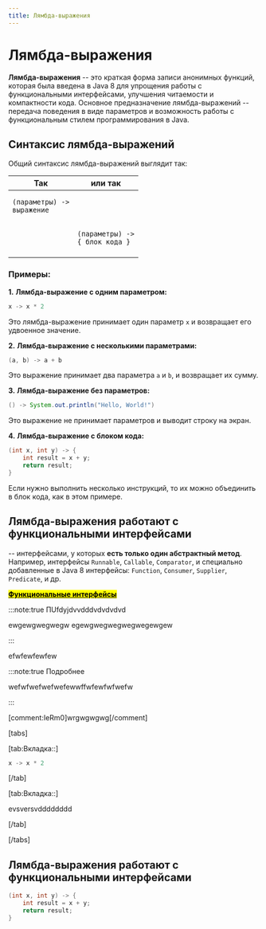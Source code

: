 ```yaml
---
title: Лямбда-выражения
---
```


# Лямбда-выражения

**Лямбда-выражения** -- это краткая форма записи анонимных функций, которая была введена в Java 8 для упрощения работы с функциональными интерфейсами, улучшения читаемости и компактности кода. Основное предназначение лямбда-выражений -- передача поведения в виде параметров и возможность работы с функциональным стилем программирования в Java.

## Синтаксис лямбда-выражений

Общий синтаксис лямбда-выражений выглядит так:

| Так                                                                         | или так                                                                         |
|-----------------------------------------------------------------------------|---------------------------------------------------------------------------------|
| <pre class=«language-java»><code class=«lang-java»>(параметры) -> выражение |                                                                                 |
| </code></pre>                                                               | <pre class=«language-java»><code class=«lang-java»>(параметры) -> { блок кода } |
| </code></pre>                                                               |                                                                                 |

### **Примеры:**

**1\.** **Лямбда-выражение с одним параметром:**

```java
x -> x * 2
```

Это лямбда-выражение принимает один параметр `x` и возвращает его удвоенное значение.

**2\.** **Лямбда-выражение с несколькими параметрами:**

```java
(a, b) -> a + b
```

Это выражение принимает два параметра `a` и `b`, и возвращает их сумму.

**3\.** **Лямбда-выражение без параметров:**

```java
() -> System.out.println("Hello, World!")
```

Это выражение не принимает параметров и выводит строку на экран.

**4\.** **Лямбда-выражение с блоком кода:**

```java
(int x, int y) -> {
    int result = x + y;
    return result;
}
```

Если нужно выполнить несколько инструкций, то их можно объединить в блок кода, как в этом примере.

## Лямбда-выражения работают с функциональными интерфейсами

-- интерфейсами, у которых **есть только один абстрактный метод**. Например, интерфейсы `Runnable`, `Callable`, `Comparator`, и специально добавленные в Java 8 интерфейсы: `Function`, `Consumer`, `Supplier`, `Predicate`, и др.

[<mark style=«color:orange;»>**Функциональные интерфейсы**</mark>](bs_java/bs_java/)

:::note:true ПUfdyjdvvdddvdvdvdvd

ewgewgwegwegw egewgwegwegwegwegewgew



:::

efwfewfewfew

:::note:true Подробнее

wefwfwefwefwefewwffwfewfwfwefw

:::

[comment:IeRm0]wrgwgwgwg[/comment]

[tabs]

[tab:Вкладка::]

```java
x -> x * 2
```

[/tab]

[tab:Вкладка::]

evsversvdddddddd

[/tab]

[/tabs]

## Лямбда-выражения работают с функциональными интерфейсами

```java
(int x, int y) -> {
    int result = x + y;
    return result;
}
```